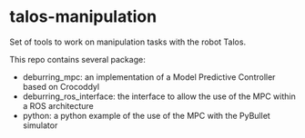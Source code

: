 # talos-manipulation

Set of tools to work on manipulation tasks with the robot Talos.

This repo contains several package:

- deburring_mpc: an implementation of a Model Predictive Controller based on Crocoddyl
- deburring_ros_interface: the interface to allow the use of the MPC within a ROS architecture
- python: a python example of the use of the MPC with the PyBullet simulator

